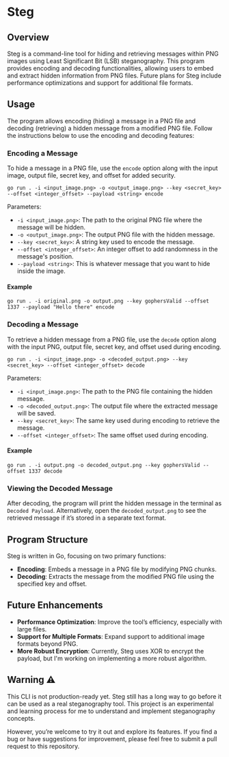 # Steg

## Overview

Steg is a command-line tool for hiding and retrieving messages within PNG images using Least Significant Bit (LSB) steganography. This program provides encoding and decoding functionalities, allowing users to embed and extract hidden information from PNG files. Future plans for Steg include performance optimizations and support for additional file formats.

## Usage

The program allows encoding (hiding) a message in a PNG file and decoding (retrieving) a hidden message from a modified PNG file. Follow the instructions below to use the encoding and decoding features:

### Encoding a Message

To hide a message in a PNG file, use the `encode` option along with the input image, output file, secret key, and offset for added security.

```shell
go run . -i <input_image.png> -o <output_image.png> --key <secret_key> --offset <integer_offset> --payload <string> encode
```

Parameters:

- `-i <input_image.png>`: The path to the original PNG file where the message will be hidden.
- `-o <output_image.png>`: The output PNG file with the hidden message.
- `--key <secret_key>`: A string key used to encode the message.
- `--offset <integer_offset>`: An integer offset to add randomness in the message's position.
- `--payload <string>`: This is whatever message that you want to hide inside the image.

#### Example

```shell
go run . -i original.png -o output.png --key gophersValid --offset 1337 --payload "Hello there" encode
```

### Decoding a Message

To retrieve a hidden message from a PNG file, use the `decode` option along with the input PNG, output file, secret key, and offset used during encoding.

```shell
go run . -i <input_image.png> -o <decoded_output.png> --key <secret_key> --offset <integer_offset> decode
```

Parameters:

- `-i <input_image.png>`: The path to the PNG file containing the hidden message.
- `-o <decoded_output.png>`: The output file where the extracted message will be saved.
- `--key <secret_key>`: The same key used during encoding to retrieve the message.
- `--offset <integer_offset>`: The same offset used during encoding.

#### Example

```shell
go run . -i output.png -o decoded_output.png --key gophersValid --offset 1337 decode
```

### Viewing the Decoded Message

After decoding, the program will print the hidden message in the terminal as `Decoded Payload`. Alternatively, open the `decoded_output.png` to see the retrieved message if it’s stored in a separate text format.

## Program Structure

Steg is written in Go, focusing on two primary functions:

- **Encoding**: Embeds a message in a PNG file by modifying PNG chunks.
- **Decoding**: Extracts the message from the modified PNG file using the specified key and offset.

## Future Enhancements

- **Performance Optimization**: Improve the tool’s efficiency, especially with large files.
- **Support for Multiple Formats**: Expand support to additional image formats beyond PNG.
- **More Robust Encryption**: Currently, Steg uses XOR to encrypt the payload, but I'm working on implementing a more robust algorithm.

## Warning ⚠️

This CLI is not production-ready yet. Steg still has a long way to go before it can be used as a real steganography tool. This project is an experimental and learning process for me to understand and implement steganography concepts.

However, you’re welcome to try it out and explore its features. If you find a bug or have suggestions for improvement, please feel free to submit a pull request to this repository.